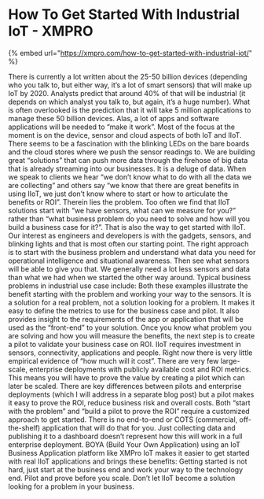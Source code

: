 # How To Get Started With Industrial IoT - XMPRO

{% embed url="https://xmpro.com/how-to-get-started-with-industrial-iot/" %}

There is currently a lot written about the 25-50 billion devices (depending who you talk to, but either way, it’s a lot of smart sensors) that will make up IoT by 2020. Analysts predict that around 40% of that will be industrial (it depends on which analyst you talk to, but again, it’s a huge number).
What is often overlooked is the prediction that it will take 5 million applications to manage these 50 billion devices. Alas, a lot of apps and software applications will be needed to “make it work”.
Most of the focus at the moment is on the device, sensor and cloud aspects of both IoT and IIoT. There seems to be a fascination with the blinking LEDs on the bare boards and the cloud stores where we push the sensor readings to. We are building great “solutions” that can push more data through the firehose of big data that is already streaming into our businesses. It is a deluge of data.
When we speak to clients we hear “we don’t know what to do with all the data we are collecting” and others say “we know that there are great benefits in using IIoT, we just don’t know where to start or how to articulate the benefits or ROI”. Therein lies the problem.
Too often we find that IIoT solutions start with “we have sensors, what can we measure for you?” rather than “what business problem do you need to solve and how will you build a business case for it?”.
That is also the way to get started with IIoT.
Our interest as engineers and developers is with the gadgets, sensors, and blinking lights and that is most often our starting point. The right approach is to start with the business problem and understand what data you need for operational intelligence and situational awareness. Then see what sensors will be able to give you that. We generally need a lot less sensors and data than what we had when we started the other way around. Typical business problems in industrial use case include:
Both these examples illustrate the benefit starting with the problem and working your way to the sensors. It is a solution for a real problem, not a solution looking for a problem. It makes it easy to define the metrics to use for the business case and pilot. It also provides insight to the requirements of the app or application that will be used as the “front-end” to your solution.
Once you know what problem you are solving and how you will measure the benefits, the next step is to create a pilot to validate your business case on ROI.
IIoT requires investment in sensors, connectivity, applications and people. Right now there is very little empirical evidence of “how much will it cost”. There are very few large-scale, enterprise deployments with publicly available cost and ROI metrics. This means you will have to prove the value by creating a pilot which can later be scaled.
There are key differences between pilots and enterprise deployments (which I will address in a separate blog post) but a pilot makes it easy to prove the ROI, reduce business risk and overall costs.
Both “start with the problem” and “build a pilot to prove the ROI” require a customized approach to get started. There is no end-to-end or COTS (commercial, off-the-shelf) application that will do that for you. Just collecting data and publishing it to a dashboard doesn’t represent how this will work in a full enterprise deployment.
BOYA (Build Your Own Application) using an IoT Business Application platform like XMPro IoT makes it easier to get started with real IIoT applications and brings these benefits:
Getting started is not hard, just start at the business end and work your way to the technology end. Pilot and prove before you scale. Don’t let IIoT become a solution looking for a problem in your business.
